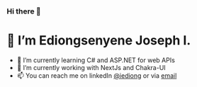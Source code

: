 ### Hi there 👋

# 👋 I’m Ediongsenyene Joseph I.
<!-- - 👀 I’m interested in web development, computer repairs and maintenance, Kingdom MATTERS and meeting people that fear God -->
<!-- - 🌱 I’m currently learning C and Shell scripting -->
- 🌱 I’m currently learning C# and ASP.NET for web APIs
- 🔭 I’m currently working with NextJs and Chakra-UI
- 📫 You can reach me on linkedIn [@iediong](https://linkedin.com/in/iediong) or via [email](mailto:ediongi6@hotmail.com)



<!--
**IEdiong/IEdiong** is a ✨ _special_ ✨ repository because its `README.md` (this file) appears on your GitHub profile.

Here are some ideas to get you started:

==================================================================================================
- 🌱 I’m currently learning Back-end development with Nodejs and express and some ReactJs features
==================================================================================================

- 🔭 I’m currently working on ...
- 🌱 I’m currently learning ...
- 👯 I’m looking to collaborate on ...
- 🤔 I’m looking for help with ...
- 💬 Ask me about ...
- 📫 How to reach me: ...
- 😄 Pronouns: ...
- ⚡ Fun fact: ...
-->
